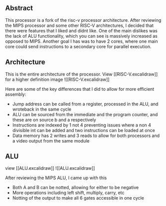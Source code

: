 ## Abstract

This processor is a fork of the risc-v processor architecture. After reviewing the MIPS processor and some other RISC-V architectures, I decided that there were features that I liked and didnt like. One of the main dislikes was the lack of ALU functionality, which you can see is massively increased as opposed to MIPS. Another goal I has was to have 2 cores, where one main core could send instructions to a secondary core for parallel execution.

## Architecture
This is the entire architecture of the processor. View [[RISC-V.excalidraw]] for a higher definition image
![[RISC-V.excalidraw]]

Here are some of the key differences that I did to allow for more efficient assembly:
* Jump address can be called from a register, processed in the ALU, and wroteback in the same cycle
* ALU can be sourced from the immediate and the program counter, and these are on source b and a respectively
* Instructions are indexed by 1 not 4 preventing issues where a non 4 divisible int can be added and two instructions can be loaded at once
* Data memory has 2 writes and 3 reads to allow for both processors and a video output from the same module


## ALU
view [[ALU.excalidraw]] 
![[ALU.excalidraw]] 

After reviewing the MIPS ALU, I came up with this
* Both A and B can be notted, allowing for either to be negative
* More operations including left shift, multiply, carry, etc
* Notting of the output to make all 6 gates accessible in one cycle